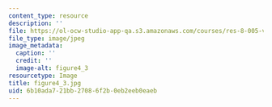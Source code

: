 ```yaml
---
content_type: resource
description: ''
file: https://ol-ocw-studio-app-qa.s3.amazonaws.com/courses/res-8-005-vibrations-and-waves-problem-solving-fall-2012/6b10ada721bb27086f2b0eb2eeb0eaeb_figure4_3.jpg
file_type: image/jpeg
image_metadata:
  caption: ''
  credit: ''
  image-alt: figure4_3
resourcetype: Image
title: figure4_3.jpg
uid: 6b10ada7-21bb-2708-6f2b-0eb2eeb0eaeb
---
```

